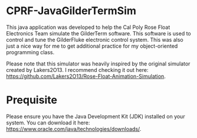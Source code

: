 # CPRF-JavaGilderTermSim
This java application was developed to help the Cal Poly Rose Float Electronics Team simulate the GilderTerm software. This software is used to control and tune the GilderFluke electronic control system. This was also just a nice way for me to get additional practice for my object-oriented programming class.

Please note that this simulator was heavily inspired by the original simulator created by Lakers2O13. I recommend checking it out here: https://github.com/Lakers2O13/Rose-Float-Animation-Simulation. 

# Prequisite
Please ensure you have the Java Development Kit (JDK) installed on your system. You can download it here: https://www.oracle.com/java/technologies/downloads/.
